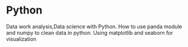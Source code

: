 # Python
Data work analysis,Data science with Python.
How to use panda module and numpy to clean data in python.
Using matplotlib and seaborn for visualization
